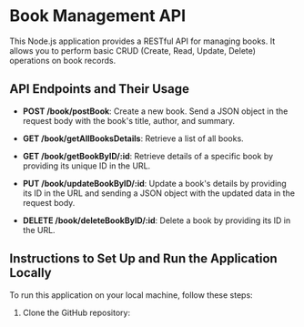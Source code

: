 # Book Management API

This Node.js application provides a RESTful API for managing books. It allows you to perform basic CRUD (Create, Read, Update, Delete) operations on book records.

## API Endpoints and Their Usage

- **POST /book/postBook**: Create a new book. Send a JSON object in the request body with the book's title, author, and summary.

- **GET /book/getAllBooksDetails**: Retrieve a list of all books.

- **GET /book/getBookByID/:id**: Retrieve details of a specific book by providing its unique ID in the URL.

- **PUT /book/updateBookByID/:id**: Update a book's details by providing its ID in the URL and sending a JSON object with the updated data in the request body.

- **DELETE /book/deleteBookByID/:id**: Delete a book by providing its ID in the URL.

## Instructions to Set Up and Run the Application Locally

To run this application on your local machine, follow these steps:

1. Clone the GitHub repository:

